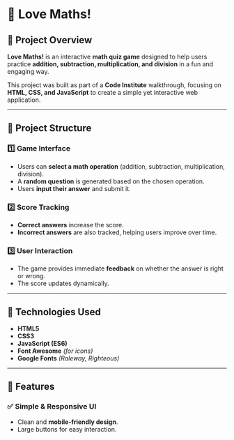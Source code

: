 # 🧮 Love Maths!  

## 📌 Project Overview  
**Love Maths!** is an interactive **math quiz game** designed to help users practice **addition, subtraction, multiplication, and division** in a fun and engaging way.  

This project was built as part of a **Code Institute** walkthrough, focusing on **HTML, CSS, and JavaScript** to create a simple yet interactive web application.  

---

## 📂 Project Structure  

### **1️⃣ Game Interface**  
- Users can **select a math operation** (addition, subtraction, multiplication, division).  
- A **random question** is generated based on the chosen operation.  
- Users **input their answer** and submit it.  

### **2️⃣ Score Tracking**  
- **Correct answers** increase the score.  
- **Incorrect answers** are also tracked, helping users improve over time.  

### **3️⃣ User Interaction**  
- The game provides immediate **feedback** on whether the answer is right or wrong.  
- The score updates dynamically.  

---

## 🎨 Technologies Used  
- **HTML5**  
- **CSS3**  
- **JavaScript (ES6)**  
- **Font Awesome** *(for icons)*  
- **Google Fonts** *(Raleway, Righteous)*  

---

## 📌 Features  

### ✅ **Simple & Responsive UI**  
- Clean and **mobile-friendly design**.  
- Large buttons for easy interaction.  

